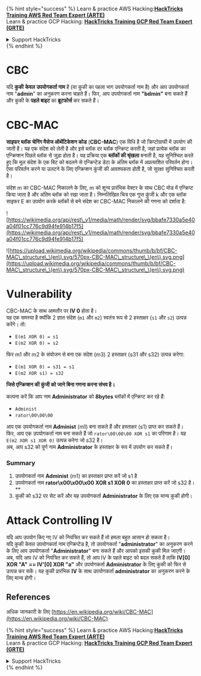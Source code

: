 {% hint style="success" %}
Learn & practice AWS Hacking:<img src="/.gitbook/assets/arte.png" alt="" data-size="line">[**HackTricks Training AWS Red Team Expert (ARTE)**](https://training.hacktricks.xyz/courses/arte)<img src="/.gitbook/assets/arte.png" alt="" data-size="line">\
Learn & practice GCP Hacking: <img src="/.gitbook/assets/grte.png" alt="" data-size="line">[**HackTricks Training GCP Red Team Expert (GRTE)**<img src="/.gitbook/assets/grte.png" alt="" data-size="line">](https://training.hacktricks.xyz/courses/grte)

<details>

<summary>Support HackTricks</summary>

* Check the [**subscription plans**](https://github.com/sponsors/carlospolop)!
* **Join the** 💬 [**Discord group**](https://discord.gg/hRep4RUj7f) or the [**telegram group**](https://t.me/peass) or **follow** us on **Twitter** 🐦 [**@hacktricks\_live**](https://twitter.com/hacktricks\_live)**.**
* **Share hacking tricks by submitting PRs to the** [**HackTricks**](https://github.com/carlospolop/hacktricks) and [**HackTricks Cloud**](https://github.com/carlospolop/hacktricks-cloud) github repos.

</details>
{% endhint %}


# CBC

यदि **कुकी** **केवल** **उपयोगकर्ता नाम** है (या कुकी का पहला भाग उपयोगकर्ता नाम है) और आप उपयोगकर्ता नाम "**admin**" का अनुकरण करना चाहते हैं। फिर, आप उपयोगकर्ता नाम **"bdmin"** बना सकते हैं और कुकी के **पहले बाइट** का **ब्रूटफोर्स** कर सकते हैं।

# CBC-MAC

**साइफर ब्लॉक चेनिंग मैसेज ऑथेंटिकेशन कोड** (**CBC-MAC**) एक विधि है जो क्रिप्टोग्राफी में उपयोग की जाती है। यह एक संदेश को लेती है और इसे ब्लॉक दर ब्लॉक एन्क्रिप्ट करती है, जहां प्रत्येक ब्लॉक का एन्क्रिप्शन पिछले ब्लॉक से जुड़ा होता है। यह प्रक्रिया एक **ब्लॉकों की श्रृंखला** बनाती है, यह सुनिश्चित करते हुए कि मूल संदेश के एक बिट को बदलने से एन्क्रिप्टेड डेटा के अंतिम ब्लॉक में अप्रत्याशित परिवर्तन होगा। ऐसा परिवर्तन करने या उलटने के लिए एन्क्रिप्शन कुंजी की आवश्यकता होती है, जो सुरक्षा सुनिश्चित करती है।

संदेश m का CBC-MAC निकालने के लिए, m को शून्य प्रारंभिक वेक्टर के साथ CBC मोड में एन्क्रिप्ट किया जाता है और अंतिम ब्लॉक को रखा जाता है। निम्नलिखित चित्र एक गुप्त कुंजी k और एक ब्लॉक साइफर E का उपयोग करके ब्लॉकों से बने संदेश का CBC-MAC निकालने की गणना को दर्शाता है:

![https://wikimedia.org/api/rest\_v1/media/math/render/svg/bbafe7330a5e40a04f01cc776c9d94fe914b17f5](https://wikimedia.org/api/rest\_v1/media/math/render/svg/bbafe7330a5e40a04f01cc776c9d94fe914b17f5)

![https://upload.wikimedia.org/wikipedia/commons/thumb/b/bf/CBC-MAC\_structure\_\(en\).svg/570px-CBC-MAC\_structure\_\(en\).svg.png](https://upload.wikimedia.org/wikipedia/commons/thumb/b/bf/CBC-MAC\_structure\_\(en\).svg/570px-CBC-MAC\_structure\_\(en\).svg.png)

# Vulnerability

CBC-MAC के साथ आमतौर पर **IV 0** होता है।\
यह एक समस्या है क्योंकि 2 ज्ञात संदेश (`m1` और `m2`) स्वतंत्र रूप से 2 हस्ताक्षर (`s1` और `s2`) उत्पन्न करेंगे। तो:

* `E(m1 XOR 0) = s1`
* `E(m2 XOR 0) = s2`

फिर m1 और m2 के संयोजन से बना एक संदेश (m3) 2 हस्ताक्षर (s31 और s32) उत्पन्न करेगा:

* `E(m1 XOR 0) = s31 = s1`
* `E(m2 XOR s1) = s32`

**जिसे एन्क्रिप्शन की कुंजी को जाने बिना गणना करना संभव है।**

कल्पना करें कि आप नाम **Administrator** को **8bytes** ब्लॉकों में एन्क्रिप्ट कर रहे हैं:

* `Administ`
* `rator\00\00\00`

आप एक उपयोगकर्ता नाम **Administ** (m1) बना सकते हैं और हस्ताक्षर (s1) प्राप्त कर सकते हैं।\
फिर, आप एक उपयोगकर्ता नाम बना सकते हैं जो `rator\00\00\00 XOR s1` का परिणाम है। यह `E(m2 XOR s1 XOR 0)` उत्पन्न करेगा जो s32 है।\
अब, आप s32 को पूर्ण नाम **Administrator** के हस्ताक्षर के रूप में उपयोग कर सकते हैं।

### Summary

1. उपयोगकर्ता नाम **Administ** (m1) का हस्ताक्षर प्राप्त करें जो s1 है
2. उपयोगकर्ता नाम **rator\x00\x00\x00 XOR s1 XOR 0** का हस्ताक्षर प्राप्त करें जो s32 है।**
3. कुकी को s32 पर सेट करें और यह उपयोगकर्ता **Administrator** के लिए एक मान्य कुकी होगी।

# Attack Controlling IV

यदि आप उपयोग किए गए IV को नियंत्रित कर सकते हैं तो हमला बहुत आसान हो सकता है।\
यदि कुकी केवल उपयोगकर्ता नाम एन्क्रिप्टेड है, तो उपयोगकर्ता "**administrator**" का अनुकरण करने के लिए आप उपयोगकर्ता "**Administrator**" बना सकते हैं और आपको इसकी कुकी मिल जाएगी।\
अब, यदि आप IV को नियंत्रित कर सकते हैं, तो आप IV के पहले बाइट को बदल सकते हैं ताकि **IV\[0] XOR "A" == IV'\[0] XOR "a"** और उपयोगकर्ता **Administrator** के लिए कुकी को फिर से उत्पन्न कर सकें। यह कुकी प्रारंभिक **IV** के साथ उपयोगकर्ता **administrator** का अनुकरण करने के लिए मान्य होगी।

## References

अधिक जानकारी के लिए [https://en.wikipedia.org/wiki/CBC-MAC](https://en.wikipedia.org/wiki/CBC-MAC)


{% hint style="success" %}
Learn & practice AWS Hacking:<img src="/.gitbook/assets/arte.png" alt="" data-size="line">[**HackTricks Training AWS Red Team Expert (ARTE)**](https://training.hacktricks.xyz/courses/arte)<img src="/.gitbook/assets/arte.png" alt="" data-size="line">\
Learn & practice GCP Hacking: <img src="/.gitbook/assets/grte.png" alt="" data-size="line">[**HackTricks Training GCP Red Team Expert (GRTE)**<img src="/.gitbook/assets/grte.png" alt="" data-size="line">](https://training.hacktricks.xyz/courses/grte)

<details>

<summary>Support HackTricks</summary>

* Check the [**subscription plans**](https://github.com/sponsors/carlospolop)!
* **Join the** 💬 [**Discord group**](https://discord.gg/hRep4RUj7f) or the [**telegram group**](https://t.me/peass) or **follow** us on **Twitter** 🐦 [**@hacktricks\_live**](https://twitter.com/hacktricks\_live)**.**
* **Share hacking tricks by submitting PRs to the** [**HackTricks**](https://github.com/carlospolop/hacktricks) and [**HackTricks Cloud**](https://github.com/carlospolop/hacktricks-cloud) github repos.

</details>
{% endhint %}
